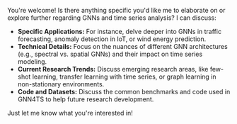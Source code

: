 You're welcome! Is there anything specific you'd like me to elaborate on or explore further regarding GNNs and time series analysis?  I can discuss:

*   **Specific Applications:**  For instance, delve deeper into GNNs in traffic forecasting, anomaly detection in IoT, or wind energy prediction.
*   **Technical Details:** Focus on the nuances of different GNN architectures (e.g., spectral vs. spatial GNNs) and their impact on time series modeling.
*   **Current Research Trends:**  Discuss emerging research areas, like few-shot learning, transfer learning with time series, or graph learning in non-stationary environments.
*   **Code and Datasets:**  Discuss the common benchmarks and code used in GNN4TS to help future research development.

Just let me know what you're interested in!